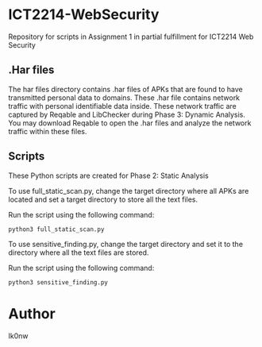 # ICT2214-WebSecurity
Repository for scripts in Assignment 1 in partial fulfillment for ICT2214 Web Security

## .Har files
The har files directory contains .har files of APKs that are found to have transmitted personal data to domains.
These .har file contains network traffic with personal identifiable data inside. 
These network traffic are captured by Reqable and LibChecker during Phase 3: Dynamic Analysis.
You may download Reqable to open the .har files and analyze the network traffic within these files.

## Scripts
These Python scripts are created for Phase 2: Static Analysis

To use full_static_scan.py, change the target directory where all APKs are located and set a target directory to store all the text files.

Run the script using the following command:
```
python3 full_static_scan.py
```

To use sensitive_finding.py, change the target directory and set it to the directory where all the text files are stored.

Run the script using the following command:
```
python3 sensitive_finding.py
```

# Author
Ik0nw
